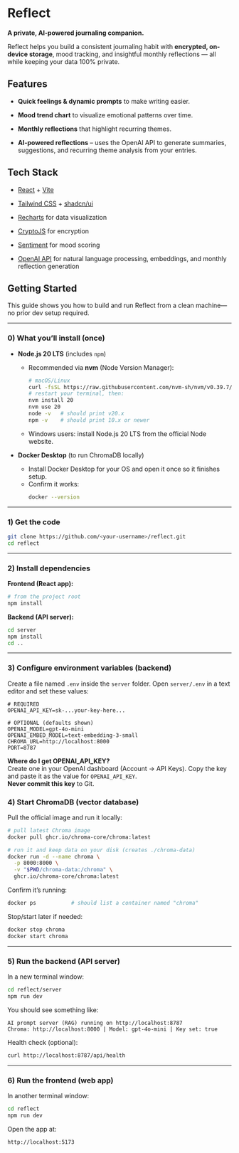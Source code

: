 # Reflect
**A private, AI-powered journaling companion.**

Reflect helps you build a consistent journaling habit with **encrypted, on-device storage**, mood tracking, and insightful monthly reflections — all while keeping your data 100% private.


## Features

-  **Quick feelings & dynamic prompts** to make writing easier.

-  **Mood trend chart** to visualize emotional patterns over time.

-  **Monthly reflections** that highlight recurring themes.

-  **AI-powered reflections** – uses the OpenAI API to generate summaries, suggestions, and recurring theme analysis from your entries.

## Tech Stack

* [React](https://react.dev/) + [Vite](https://vitejs.dev/)

* [Tailwind CSS](https://tailwindcss.com/) + [shadcn/ui](https://ui.shadcn.com/)

* [Recharts](https://recharts.org/) for data visualization

* [CryptoJS](https://www.npmjs.com/package/crypto-js) for encryption

* [Sentiment](https://www.npmjs.com/package/sentiment) for mood scoring

* [OpenAI API](https://platform.openai.com/docs/) for natural language processing, embeddings, and monthly reflection generation

## Getting Started

This guide shows you how to build and run Reflect from a clean machine—no prior dev setup required.

---

### 0) What you’ll install (once)

- **Node.js 20 LTS** (includes `npm`)  
  - Recommended via **nvm** (Node Version Manager):
    ```bash
    # macOS/Linux
    curl -fsSL https://raw.githubusercontent.com/nvm-sh/nvm/v0.39.7/install.sh | bash
    # restart your terminal, then:
    nvm install 20
    nvm use 20
    node -v   # should print v20.x
    npm -v    # should print 10.x or newer
    ```
  - Windows users: install Node.js 20 LTS from the official Node website.

- **Docker Desktop** (to run ChromaDB locally)  
  - Install Docker Desktop for your OS and open it once so it finishes setup.
  - Confirm it works:
    ```bash
    docker --version
    ```

---

### 1) Get the code

```bash
git clone https://github.com/<your-username>/reflect.git
cd reflect
```

----------

### 2) Install dependencies

**Frontend (React app):**

```bash
# from the project root
npm install
```

**Backend (API server):**

```bash
cd server
npm install
cd ..
```

----------

### 3) Configure environment variables (backend)

Create a file named `.env` inside the `server` folder. Open `server/.env` in a text editor and set these values:

```
# REQUIRED
OPENAI_API_KEY=sk-...your-key-here...

# OPTIONAL (defaults shown)
OPENAI_MODEL=gpt-4o-mini
OPENAI_EMBED_MODEL=text-embedding-3-small
CHROMA_URL=http://localhost:8000
PORT=8787
```

**Where do I get OPENAI_API_KEY?**  
Create one in your OpenAI dashboard (Account → API Keys). Copy the key and paste it as the value for `OPENAI_API_KEY`.  
**Never commit this key** to Git.

### 4) Start ChromaDB (vector database)

Pull the official image and run it locally:

```bash
# pull latest Chroma image
docker pull ghcr.io/chroma-core/chroma:latest

# run it and keep data on your disk (creates ./chroma-data)
docker run -d --name chroma \
  -p 8000:8000 \
  -v "$PWD/chroma-data:/chroma" \
  ghcr.io/chroma-core/chroma:latest
```

Confirm it’s running:

```bash
docker ps           # should list a container named "chroma"
```

Stop/start later if needed:

```bash
docker stop chroma
docker start chroma
```

----------

### 5) Run the backend (API server)

In a new terminal window:

```bash
cd reflect/server
npm run dev
```

You should see something like:

```
AI prompt server (RAG) running on http://localhost:8787
Chroma: http://localhost:8000 | Model: gpt-4o-mini | Key set: true
```

Health check (optional):

```bash
curl http://localhost:8787/api/health
```

----------

### 6) Run the frontend (web app)

In another terminal window:

```bash
cd reflect
npm run dev
```

Open the app at:

```
http://localhost:5173
```